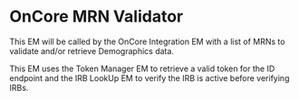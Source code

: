 # OnCore MRN Validator
This EM will be called by the OnCore Integration EM with a list of MRNs to validate
and/or retrieve Demographics data.

This EM uses the Token Manager EM to retrieve a valid token for the ID endpoint
and the IRB LookUp EM to verify the IRB is active before verifying IRBs.
